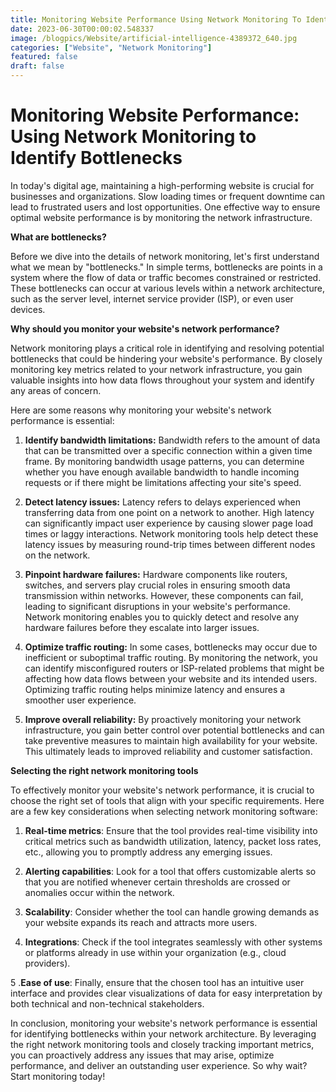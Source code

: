 ```yaml
---
title: Monitoring Website Performance Using Network Monitoring To Identify Bottlenecks
date: 2023-06-30T00:00:02.548337
image: /blogpics/Website/artificial-intelligence-4389372_640.jpg
categories: ["Website", "Network Monitoring"]
featured: false
draft: false
---
```

# Monitoring Website Performance: Using Network Monitoring to Identify Bottlenecks

In today's digital age, maintaining a high-performing website is crucial for businesses and organizations. Slow loading times or frequent downtime can lead to frustrated users and lost opportunities. One effective way to ensure optimal website performance is by monitoring the network infrastructure.

**What are bottlenecks?**

Before we dive into the details of network monitoring, let's first understand what we mean by "bottlenecks." In simple terms, bottlenecks are points in a system where the flow of data or traffic becomes constrained or restricted. These bottlenecks can occur at various levels within a network architecture, such as the server level, internet service provider (ISP), or even user devices.

**Why should you monitor your website's network performance?**

Network monitoring plays a critical role in identifying and resolving potential bottlenecks that could be hindering your website's performance. By closely monitoring key metrics related to your network infrastructure, you gain valuable insights into how data flows throughout your system and identify any areas of concern.

Here are some reasons why monitoring your website's network performance is essential:

1. **Identify bandwidth limitations:** Bandwidth refers to the amount of data that can be transmitted over a specific connection within a given time frame. By monitoring bandwidth usage patterns, you can determine whether you have enough available bandwidth to handle incoming requests or if there might be limitations affecting your site's speed.

2. **Detect latency issues:** Latency refers to delays experienced when transferring data from one point on a network to another. High latency can significantly impact user experience by causing slower page load times or laggy interactions. Network monitoring tools help detect these latency issues by measuring round-trip times between different nodes on the network.

3. **Pinpoint hardware failures:** Hardware components like routers, switches, and servers play crucial roles in ensuring smooth data transmission within networks. However, these components can fail, leading to significant disruptions in your website's performance. Network monitoring enables you to quickly detect and resolve any hardware failures before they escalate into larger issues.

4. **Optimize traffic routing:** In some cases, bottlenecks may occur due to inefficient or suboptimal traffic routing. By monitoring the network, you can identify misconfigured routers or ISP-related problems that might be affecting how data flows between your website and its intended users. Optimizing traffic routing helps minimize latency and ensures a smoother user experience.

5. **Improve overall reliability:** By proactively monitoring your network infrastructure, you gain better control over potential bottlenecks and can take preventive measures to maintain high availability for your website. This ultimately leads to improved reliability and customer satisfaction.

**Selecting the right network monitoring tools**

To effectively monitor your website's network performance, it is crucial to choose the right set of tools that align with your specific requirements. Here are a few key considerations when selecting network monitoring software:

1. **Real-time metrics**: Ensure that the tool provides real-time visibility into critical metrics such as bandwidth utilization, latency, packet loss rates, etc., allowing you to promptly address any emerging issues.

2. **Alerting capabilities**: Look for a tool that offers customizable alerts so that you are notified whenever certain thresholds are crossed or anomalies occur within the network.

3. **Scalability**: Consider whether the tool can handle growing demands as your website expands its reach and attracts more users.

4. **Integrations**: Check if the tool integrates seamlessly with other systems or platforms already in use within your organization (e.g., cloud providers).

5 .**Ease of use**: Finally, ensure that the chosen tool has an intuitive user interface and provides clear visualizations of data for easy interpretation by both technical and non-technical stakeholders.

In conclusion, monitoring your website's network performance is essential for identifying bottlenecks within your network architecture. By leveraging the right network monitoring tools and closely tracking important metrics, you can proactively address any issues that may arise, optimize performance, and deliver an outstanding user experience. So why wait? Start monitoring today!
